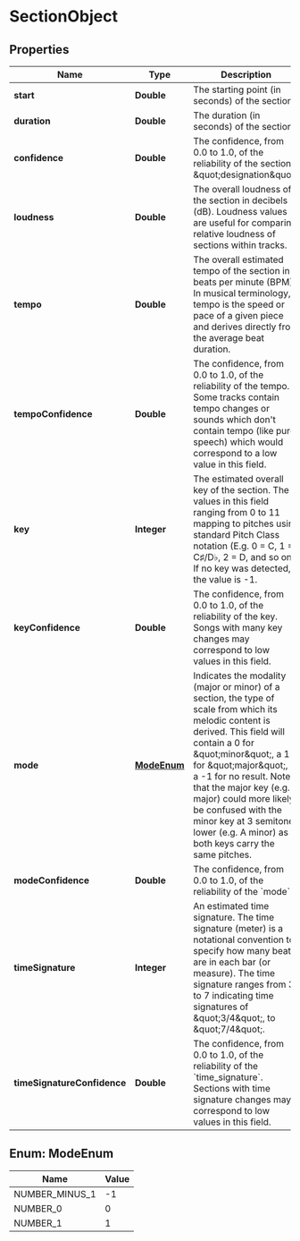 

# SectionObject


## Properties

| Name | Type | Description | Notes |
|------------ | ------------- | ------------- | -------------|
|**start** | **Double** | The starting point (in seconds) of the section. |  [optional] |
|**duration** | **Double** | The duration (in seconds) of the section. |  [optional] |
|**confidence** | **Double** | The confidence, from 0.0 to 1.0, of the reliability of the section&#39;s \&quot;designation\&quot;. |  [optional] |
|**loudness** | **Double** | The overall loudness of the section in decibels (dB). Loudness values are useful for comparing relative loudness of sections within tracks. |  [optional] |
|**tempo** | **Double** | The overall estimated tempo of the section in beats per minute (BPM). In musical terminology, tempo is the speed or pace of a given piece and derives directly from the average beat duration. |  [optional] |
|**tempoConfidence** | **Double** | The confidence, from 0.0 to 1.0, of the reliability of the tempo. Some tracks contain tempo changes or sounds which don&#39;t contain tempo (like pure speech) which would correspond to a low value in this field. |  [optional] |
|**key** | **Integer** | The estimated overall key of the section. The values in this field ranging from 0 to 11 mapping to pitches using standard Pitch Class notation (E.g. 0 &#x3D; C, 1 &#x3D; C♯/D♭, 2 &#x3D; D, and so on). If no key was detected, the value is -1. |  [optional] |
|**keyConfidence** | **Double** | The confidence, from 0.0 to 1.0, of the reliability of the key. Songs with many key changes may correspond to low values in this field. |  [optional] |
|**mode** | [**ModeEnum**](#ModeEnum) | Indicates the modality (major or minor) of a section, the type of scale from which its melodic content is derived. This field will contain a 0 for \&quot;minor\&quot;, a 1 for \&quot;major\&quot;, or a -1 for no result. Note that the major key (e.g. C major) could more likely be confused with the minor key at 3 semitones lower (e.g. A minor) as both keys carry the same pitches. |  [optional] |
|**modeConfidence** | **Double** | The confidence, from 0.0 to 1.0, of the reliability of the &#x60;mode&#x60;. |  [optional] |
|**timeSignature** | **Integer** | An estimated time signature. The time signature (meter) is a notational convention to specify how many beats are in each bar (or measure). The time signature ranges from 3 to 7 indicating time signatures of \&quot;3/4\&quot;, to \&quot;7/4\&quot;. |  [optional] |
|**timeSignatureConfidence** | **Double** | The confidence, from 0.0 to 1.0, of the reliability of the &#x60;time_signature&#x60;. Sections with time signature changes may correspond to low values in this field. |  [optional] |



## Enum: ModeEnum

| Name | Value |
|---- | -----|
| NUMBER_MINUS_1 | -1 |
| NUMBER_0 | 0 |
| NUMBER_1 | 1 |



